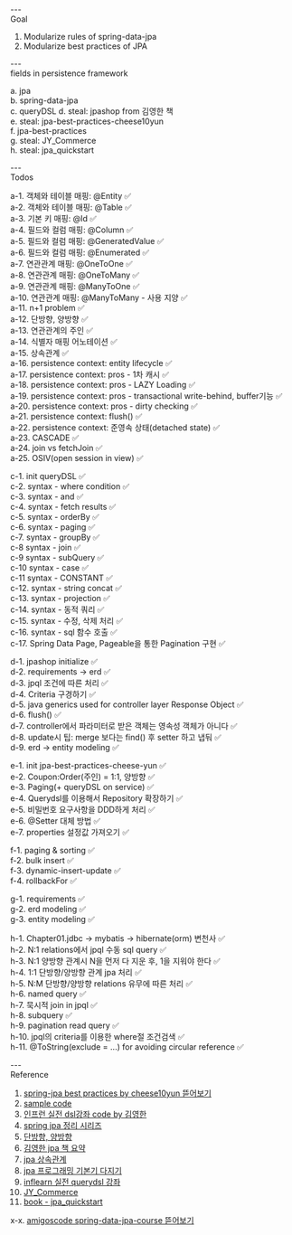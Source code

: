 ---\
Goal


1. Modularize rules of spring-data-jpa
2. Modularize best practices of JPA



---\
fields in persistence framework


a. jpa\
b. spring-data-jpa\
c. queryDSL
d. steal: jpashop from 김영한 책\
e. steal: jpa-best-practices-cheese10yun\
f. jpa-best-practices\
g. steal: JY_Commerce\
h. steal: jpa_quickstart




---\
Todos


a-1. 객체와 테이블 매핑: @Entity :white_check_mark:\
a-2. 객체와 테이블 매핑: @Table :white_check_mark:\
a-3. 기본 키 매핑: @Id :white_check_mark:\
a-4. 필드와 컬럼 매핑: @Column :white_check_mark:\
a-5. 필드와 컬럼 매핑: @GeneratedValue :white_check_mark:\
a-6. 필드와 컬럼 매핑: @Enumerated :white_check_mark:\
a-7. 연관관계 매핑: @OneToOne :white_check_mark:\
a-8. 연관관계 매핑: @OneToMany :white_check_mark:\
a-9. 연관관계 매핑: @ManyToOne :white_check_mark:\
a-10. 연관관계 매핑: @ManyToMany - 사용 지양 :white_check_mark:\
a-11. n+1 problem :white_check_mark:\
a-12. 단방향, 양방향 :white_check_mark:\
a-13. 연관관계의 주인 :white_check_mark:\
a-14. 식별자 매핑 어노테이션 :white_check_mark:\
a-15. 상속관계 :white_check_mark:\
a-16. persistence context: entity lifecycle :white_check_mark:\
a-17. persistence context: pros - 1차 캐시 :white_check_mark:\
a-18. persistence context: pros - LAZY Loading :white_check_mark:\
a-19. persistence context: pros - transactional write-behind, buffer기능 :white_check_mark:\
a-20. persistence context: pros - dirty checking :white_check_mark:\
a-21. persistence context: flush() :white_check_mark:\
a-22. persistence context: 준영속 상태(detached state) :white_check_mark:\
a-23. CASCADE :white_check_mark:\
a-24. join vs fetchJoin :white_check_mark:\
a-25. OSIV(open session in view) :white_check_mark:


c-1. init queryDSL :white_check_mark:\
c-2. syntax - where condition :white_check_mark:\
c-3. syntax - and :white_check_mark:\
c-4. syntax - fetch results :white_check_mark:\
c-5. syntax - orderBy :white_check_mark:\
c-6. syntax - paging :white_check_mark:\
c-7. syntax - groupBy :white_check_mark:\
c-8 syntax - join :white_check_mark:\
c-9 syntax - subQuery :white_check_mark:\
c-10 syntax - case :white_check_mark:\
c-11 syntax - CONSTANT :white_check_mark:\
c-12. syntax - string concat :white_check_mark:\
c-13. syntax - projection :white_check_mark:\
c-14. syntax - 동적 쿼리 :white_check_mark:\
c-15. syntax - 수정, 삭제 처리 :white_check_mark:\
c-16. syntax - sql 함수 호출 :white_check_mark:\
c-17. Spring Data Page, Pageable을 통한 Pagination 구현 :white_check_mark:


d-1. jpashop initialize :white_check_mark:\
d-2. requirements -> erd :white_check_mark:\
d-3. jpql 조건에 따른 처리 :white_check_mark:\
d-4. Criteria 구경하기 :white_check_mark:\
d-5. java generics used for controller layer Response Object :white_check_mark:\
d-6. flush() :white_check_mark:\
d-7. controller에서 파라미터로 받은 객체는 영속성 객체가 아니다 :white_check_mark:\
d-8. update시 팁: merge 보다는 find() 후 setter 하고 냅둬 :white_check_mark:\
d-9. erd -> entity modeling :white_check_mark:



e-1. init jpa-best-practices-cheese-yun :white_check_mark:\
e-2. Coupon:Order(주인) = 1:1, 양방향 :white_check_mark:\
e-3. Paging(+ queryDSL on service) :white_check_mark:\
e-4. Querydsl를 이용해서 Repository 확장하기 :white_check_mark:\
e-5. 비밀번호 요구사항을 DDD하게 처리 :white_check_mark:\
e-6. @Setter 대체 방법 :white_check_mark:\
e-7. properties 설정값 가져오기 :white_check_mark:


f-1. paging & sorting :white_check_mark:\
f-2. bulk insert :white_check_mark:\
f-3. dynamic-insert-update :white_check_mark:\
f-4. rollbackFor :white_check_mark:


g-1. requirements :white_check_mark:\
g-2. erd modeling :white_check_mark:\
g-3. entity modeling :white_check_mark:


h-1. Chapter01.jdbc -> mybatis -> hibernate(orm) 변천사 :white_check_mark:\
h-2. N:1 relations에서 jpql 수동 sql query :white_check_mark:\
h-3. N:1 양방향 관계시 N을 먼저 다 지운 후, 1을 지워야 한다 :white_check_mark:\
h-4. 1:1 단방향/양방향 관계 jpa 처리 :white_check_mark:\
h-5. N:M 단방향/양방향 relations 유무에 따른 처리 :white_check_mark:\
h-6. named query :white_check_mark:\
h-7. 묵시적 join in jpql :white_check_mark:\
h-8. subquery :white_check_mark:\
h-9. pagination read query :white_check_mark:\
h-10. jpql의 criteria를 이용한 where절 조건검색 :white_check_mark:\
h-11. @ToString(exclude = ...) for avoiding circular reference :white_check_mark:

---\
Reference

1. [spring-jpa best practices by cheese10yun 뜯어보기](https://github.com/cheese10yun/spring-jpa-best-practices)
2. [sample code](https://github.dev/TIL-Repo/jpa-tutorial)
3. [인프런 실전 dsl강좌 code by 김영한](https://github.dev/freespringlecture/jpashop-querydsl)
4. [spring jpa 정리 시리즈](https://ws-pace.tistory.com/category/Web/%EC%8A%A4%ED%94%84%EB%A7%81%20JPA%20%EC%A0%95%EB%A6%AC%20%EC%8B%9C%EB%A6%AC%EC%A6%88)
5. [단방향, 양방향](https://jeong-pro.tistory.com/231)
6. [김영한 jpa 책 요약](https://ict-nroo.tistory.com/category/ICT%20Eng/JPA?page=3)
7. [jpa 상속관계](https://ict-nroo.tistory.com/128)
8. [jpa 프로그래밍 기본기 다지기](https://ryan-han.com/post/dev/jpa_basics/)
9. [inflearn 실전 querydsl 강좌](https://github.com/freespringlecture/jpashop-querydsl)
10. [JY_Commerce](https://github.com/galid1/JY_Commerce)
11. [book - jpa_quickstart](http://www.yes24.com/Product/Goods/92287236)

x-x. [amigoscode spring-data-jpa-course 뜯어보기](https://github.com/amigoscode/spring-data-jpa-course)
